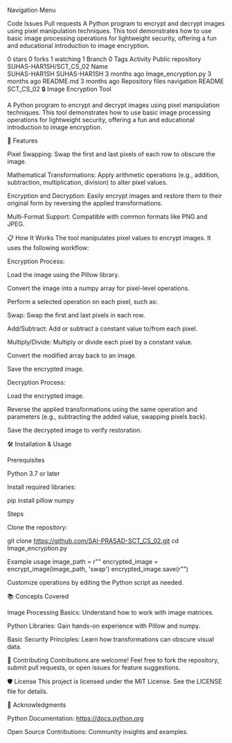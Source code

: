 

Navigation Menu

Code
Issues
Pull requests
A Python program to encrypt and decrypt images using pixel manipulation techniques. This tool demonstrates how to use basic image processing operations for lightweight security, offering a fun and educational introduction to image encryption.

 0 stars
 0 forks
 1 watching
 1 Branch
 0 Tags
 Activity
Public repository
SUHAS-HAR1SH/SCT_CS_02
Name	
SUHAS-HAR1SH
SUHAS-HAR1SH
3 months ago
Image_encryption.py
3 months ago
README.md
3 months ago
Repository files navigation
README
SCT_CS_02
🔒 Image Encryption Tool

A Python program to encrypt and decrypt images using pixel manipulation techniques. This tool demonstrates how to use basic image processing operations for lightweight security, offering a fun and educational introduction to image encryption.

🚀 Features

Pixel Swapping: Swap the first and last pixels of each row to obscure the image.

Mathematical Transformations: Apply arithmetic operations (e.g., addition, subtraction, multiplication, division) to alter pixel values.

Encryption and Decryption: Easily encrypt images and restore them to their original form by reversing the applied transformations.

Multi-Format Support: Compatible with common formats like PNG and JPEG.

📋 How It Works The tool manipulates pixel values to encrypt images. It uses the following workflow:

Encryption Process:

Load the image using the Pillow library.

Convert the image into a numpy array for pixel-level operations.

Perform a selected operation on each pixel, such as:

Swap: Swap the first and last pixels in each row.

Add/Subtract: Add or subtract a constant value to/from each pixel.

Multiply/Divide: Multiply or divide each pixel by a constant value.

Convert the modified array back to an image.

Save the encrypted image.

Decryption Process:

Load the encrypted image.

Reverse the applied transformations using the same operation and parameters (e.g., subtracting the added value, swapping pixels back).

Save the decrypted image to verify restoration.

🛠️ Installation & Usage

Prerequisites

Python 3.7 or later

Install required libraries:

pip install pillow numpy

Steps

Clone the repository:

git clone https://github.com/SAI-PRASAD-SCT_CS_02.git cd Image_encryption.py

Example usage
image_path = r"" encrypted_image = encrypt_image(image_path, 'swap') encrypted_image.save(r"")

Customize operations by editing the Python script as needed.

📚 Concepts Covered

Image Processing Basics: Understand how to work with image matrices.

Python Libraries: Gain hands-on experience with Pillow and numpy.

Basic Security Principles: Learn how transformations can obscure visual data.

🤝 Contributing Contributions are welcome! Feel free to fork the repository, submit pull requests, or open issues for feature suggestions.

🛡️ License This project is licensed under the MIT License. See the LICENSE file for details.

🌟 Acknowledgments

Python Documentation: https://docs.python.org

Open Source Contributions: Community insights and examples.
